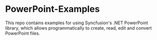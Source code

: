 # PowerPoint-Examples
This repo contains examples for using Syncfusion's .NET PowerPoint library, which allows programmatically to create, read, edit and convert PowerPoint files.
